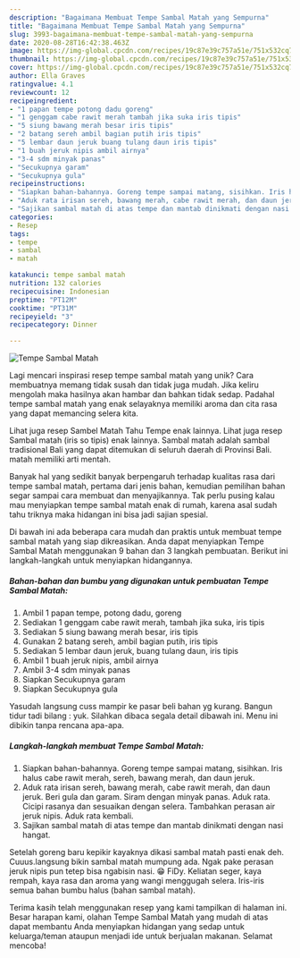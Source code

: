 ```yaml
---
description: "Bagaimana Membuat Tempe Sambal Matah yang Sempurna"
title: "Bagaimana Membuat Tempe Sambal Matah yang Sempurna"
slug: 3993-bagaimana-membuat-tempe-sambal-matah-yang-sempurna
date: 2020-08-28T16:42:38.463Z
image: https://img-global.cpcdn.com/recipes/19c87e39c757a51e/751x532cq70/tempe-sambal-matah-foto-resep-utama.jpg
thumbnail: https://img-global.cpcdn.com/recipes/19c87e39c757a51e/751x532cq70/tempe-sambal-matah-foto-resep-utama.jpg
cover: https://img-global.cpcdn.com/recipes/19c87e39c757a51e/751x532cq70/tempe-sambal-matah-foto-resep-utama.jpg
author: Ella Graves
ratingvalue: 4.1
reviewcount: 12
recipeingredient:
- "1 papan tempe potong dadu goreng"
- "1 genggam cabe rawit merah tambah jika suka iris tipis"
- "5 siung bawang merah besar iris tipis"
- "2 batang sereh ambil bagian putih iris tipis"
- "5 lembar daun jeruk buang tulang daun iris tipis"
- "1 buah jeruk nipis ambil airnya"
- "3-4 sdm minyak panas"
- "Secukupnya garam"
- "Secukupnya gula"
recipeinstructions:
- "Siapkan bahan-bahannya. Goreng tempe sampai matang, sisihkan. Iris halus cabe rawit merah, sereh, bawang merah, dan daun jeruk."
- "Aduk rata irisan sereh, bawang merah, cabe rawit merah, dan daun jeruk. Beri gula dan garam. Siram dengan minyak panas. Aduk rata. Cicipi rasanya dan sesuaikan dengan selera. Tambahkan perasan air jeruk nipis. Aduk rata kembali."
- "Sajikan sambal matah di atas tempe dan mantab dinikmati dengan nasi hangat."
categories:
- Resep
tags:
- tempe
- sambal
- matah

katakunci: tempe sambal matah 
nutrition: 132 calories
recipecuisine: Indonesian
preptime: "PT12M"
cooktime: "PT31M"
recipeyield: "3"
recipecategory: Dinner

---
```



![Tempe Sambal Matah](https://img-global.cpcdn.com/recipes/19c87e39c757a51e/751x532cq70/tempe-sambal-matah-foto-resep-utama.jpg)

Lagi mencari inspirasi resep tempe sambal matah yang unik? Cara membuatnya memang tidak susah dan tidak juga mudah. Jika keliru mengolah maka hasilnya akan hambar dan bahkan tidak sedap. Padahal tempe sambal matah yang enak selayaknya memiliki aroma dan cita rasa yang dapat memancing selera kita.

Lihat juga resep Sambel Matah Tahu Tempe enak lainnya. Lihat juga resep Sambal matah (iris so tipis) enak lainnya. Sambal matah adalah sambal tradisional Bali yang dapat ditemukan di seluruh daerah di Provinsi Bali. matah memiliki arti mentah.

Banyak hal yang sedikit banyak berpengaruh terhadap kualitas rasa dari tempe sambal matah, pertama dari jenis bahan, kemudian pemilihan bahan segar sampai cara membuat dan menyajikannya. Tak perlu pusing kalau mau menyiapkan tempe sambal matah enak di rumah, karena asal sudah tahu triknya maka hidangan ini bisa jadi sajian spesial.


Di bawah ini ada beberapa cara mudah dan praktis untuk membuat tempe sambal matah yang siap dikreasikan. Anda dapat menyiapkan Tempe Sambal Matah menggunakan 9 bahan dan 3 langkah pembuatan. Berikut ini langkah-langkah untuk menyiapkan hidangannya.

<!--inarticleads1-->

##### Bahan-bahan dan bumbu yang digunakan untuk pembuatan Tempe Sambal Matah:

1. Ambil 1 papan tempe, potong dadu, goreng
1. Sediakan 1 genggam cabe rawit merah, tambah jika suka, iris tipis
1. Sediakan 5 siung bawang merah besar, iris tipis
1. Gunakan 2 batang sereh, ambil bagian putih, iris tipis
1. Sediakan 5 lembar daun jeruk, buang tulang daun, iris tipis
1. Ambil 1 buah jeruk nipis, ambil airnya
1. Ambil 3-4 sdm minyak panas
1. Siapkan Secukupnya garam
1. Siapkan Secukupnya gula


Yasudah langsung cuss mampir ke pasar beli bahan yg kurang. Bangun tidur tadi bilang : yuk. Silahkan dibaca segala detail dibawah ini. Menu ini dibikin tanpa rencana apa-apa. 

<!--inarticleads2-->

##### Langkah-langkah membuat Tempe Sambal Matah:

1. Siapkan bahan-bahannya. Goreng tempe sampai matang, sisihkan. Iris halus cabe rawit merah, sereh, bawang merah, dan daun jeruk.
1. Aduk rata irisan sereh, bawang merah, cabe rawit merah, dan daun jeruk. Beri gula dan garam. Siram dengan minyak panas. Aduk rata. Cicipi rasanya dan sesuaikan dengan selera. Tambahkan perasan air jeruk nipis. Aduk rata kembali.
1. Sajikan sambal matah di atas tempe dan mantab dinikmati dengan nasi hangat.


Setelah goreng baru kepikir kayaknya dikasi sambal matah pasti enak deh. Cuuus.langsung bikin sambal matah mumpung ada. Ngak pake perasan jeruk nipis pun tetep bisa ngabisin nasi. 😁 FiDy. Keliatan seger, kaya rempah, kaya rasa dan aroma yang wangi menggugah selera. Iris-iris semua bahan bumbu halus (bahan sambal matah). 

Terima kasih telah menggunakan resep yang kami tampilkan di halaman ini. Besar harapan kami, olahan Tempe Sambal Matah yang mudah di atas dapat membantu Anda menyiapkan hidangan yang sedap untuk keluarga/teman ataupun menjadi ide untuk berjualan makanan. Selamat mencoba!
